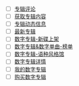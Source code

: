 * [ ] [专辑评论](https://neteasecloudmusicapi.vercel.app/#/?id=专辑评论)
* [ ] [获取专辑内容](https://neteasecloudmusicapi.vercel.app/#/?id=获取专辑内容)
* [ ] [专辑动态信息](https://neteasecloudmusicapi.vercel.app/#/?id=专辑动态信息)
* [ ] [最新专辑](https://neteasecloudmusicapi.vercel.app/#/?id=最新专辑)
* [ ] [数字专辑-新碟上架](https://neteasecloudmusicapi.vercel.app/#/?id=数字专辑-新碟上架)
* [ ] [数字专辑&数字单曲-榜单](https://neteasecloudmusicapi.vercel.app/#/?id=数字专辑amp数字单曲-榜单)
* [ ] [数字专辑-语种风格馆](https://neteasecloudmusicapi.vercel.app/#/?id=数字专辑-语种风格馆)
* [ ] [数字专辑详情](https://neteasecloudmusicapi.vercel.app/#/?id=数字专辑详情)
* [ ] [我的数字专辑](https://neteasecloudmusicapi.vercel.app/#/?id=我的数字专辑)
* [ ] [购买数字专辑](https://neteasecloudmusicapi.vercel.app/#/?id=购买数字专辑)